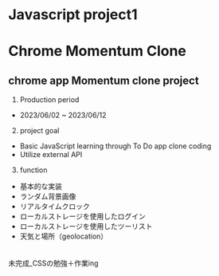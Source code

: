 #  Javascript project1

 <h1>Chrome Momentum Clone</h1>   

<h2>chrome app Momentum clone project  </h2>     

1. Production period      
+ 2023/06/02 ~ 2023/06/12

2. project goal      
+ Basic JavaScript learning through To Do app clone coding
+ Utilize external API   

3. function    
  + 基本的な実装   
  + ランダム背景画像   
  + リアルタイムクロック   
  + ローカルストレージを使用したログイン   
  + ローカルストレージを使用したツーリスト   
  + 天気と場所（geolocation）
  </br>   　　　


未完成_CSSの勉強＋作業ing   
